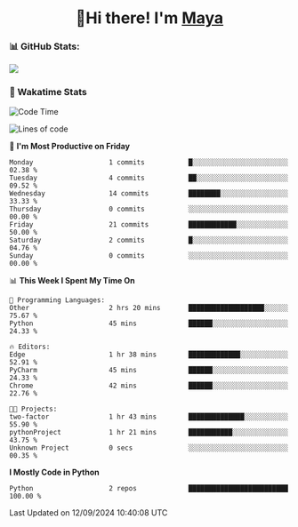  <h1 align="center">👋Hi there! I'm <a href="https://liumyblog.cn">Maya</a></h1>

### 📊 GitHub Stats:
<p href="https://github.com/anuraghazra/github-readme-stats">
<img align="left" src="https://github-readme-stats.vercel.app/api?username=liumy-lay&show_icons=true&title_color=ffffff&icon_color=ffffff&text_color=ffffff&bg_color=D80835&hide_title=true" />
</p>
<br clear="left"/>

### 🚀 Wakatime Stats
<!--START_SECTION:waka-->
![Code Time](http://img.shields.io/badge/Code%20Time-89%20hrs%2017%20mins-blue)

![Lines of code](https://img.shields.io/badge/From%20Hello%20World%20I%27ve%20Written-0%20lines%20of%20code-blue)

📅 **I'm Most Productive on Friday** 

```text
Monday                   1 commits           █░░░░░░░░░░░░░░░░░░░░░░░░   02.38 % 
Tuesday                  4 commits           ██░░░░░░░░░░░░░░░░░░░░░░░   09.52 % 
Wednesday                14 commits          ████████░░░░░░░░░░░░░░░░░   33.33 % 
Thursday                 0 commits           ░░░░░░░░░░░░░░░░░░░░░░░░░   00.00 % 
Friday                   21 commits          ████████████░░░░░░░░░░░░░   50.00 % 
Saturday                 2 commits           █░░░░░░░░░░░░░░░░░░░░░░░░   04.76 % 
Sunday                   0 commits           ░░░░░░░░░░░░░░░░░░░░░░░░░   00.00 % 
```


📊 **This Week I Spent My Time On** 

```text
💬 Programming Languages: 
Other                    2 hrs 20 mins       ███████████████████░░░░░░   75.67 % 
Python                   45 mins             ██████░░░░░░░░░░░░░░░░░░░   24.33 % 

🔥 Editors: 
Edge                     1 hr 38 mins        █████████████░░░░░░░░░░░░   52.91 % 
PyCharm                  45 mins             ██████░░░░░░░░░░░░░░░░░░░   24.33 % 
Chrome                   42 mins             ██████░░░░░░░░░░░░░░░░░░░   22.76 % 

🐱‍💻 Projects: 
two-factor               1 hr 43 mins        ██████████████░░░░░░░░░░░   55.90 % 
pythonProject            1 hr 21 mins        ███████████░░░░░░░░░░░░░░   43.75 % 
Unknown Project          0 secs              ░░░░░░░░░░░░░░░░░░░░░░░░░   00.35 % 
```

**I Mostly Code in Python** 

```text
Python                   2 repos             █████████████████████████   100.00 % 
```




 Last Updated on 12/09/2024 10:40:08 UTC
<!--END_SECTION:waka-->
